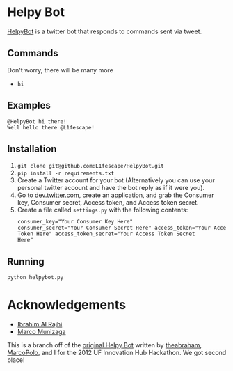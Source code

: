 # Helpy Bot

[HelpyBot](https://twitter.com/HelpyBot) is a twitter bot that responds to commands sent via tweet.

## Commands 
Don't worry, there will be many more

* `hi`


## Examples

    @HelpyBot hi there!
    Well hello there @L1fescape!

## Installation

1. `git clone git@github.com:L1fescape/HelpyBot.git`
2. `pip install -r requirements.txt`
3. Create a Twitter account for your bot (Alternatively you can use your personal twitter account and have the bot reply as if it were you).
4. Go to [dev.twitter.com](https://dev.twitter.com/), create an application, and grab the Consumer key, Consumer secret, Access token, and Access token secret.
5. Create a file called `settings.py` with the following contents:
    <code><pre>consumer_key="Your Consumer Key Here"
    consumer_secret="Your Consumer Secret Here"
    access_token="Your Access Token Here"
    access_token_secret="Your Access Token Secret Here"</pre></code>

## Running

    python helpybot.py


# Acknowledgements

* [Ibrahim Al Rajhi](https://github.com/theabraham)
* [Marco Munizaga](https://github.com/MarcoPolo)

This is a branch off of the [original Helpy Bot](https://github.com/theabraham/Helpy-Bot) written by [theabraham](https://github.com/theabraham), [MarcoPolo](https://github.com/MarcoPolo), and I for the 2012 UF Innovation Hub Hackathon. We got second place! 
